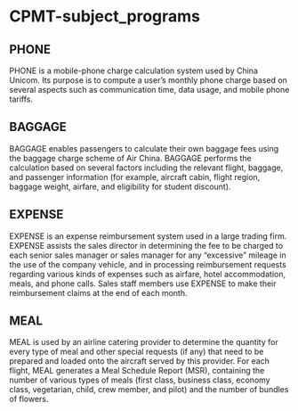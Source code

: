 # CPMT-subject_programs
## PHONE
PHONE is a mobile-phone charge calculation system used by China Unicom. Its purpose is to compute a user’s monthly phone charge based on several aspects such as communication time, data usage, and mobile phone tariffs.
## BAGGAGE
BAGGAGE enables passengers to calculate their own baggage fees using the baggage charge scheme of Air China. BAGGAGE performs the calculation based on several factors including the relevant flight, baggage, and passenger information (for example, aircraft cabin, flight region, baggage weight, airfare, and eligibility for student discount).
## EXPENSE
EXPENSE is an expense reimbursement system used in a large trading firm. EXPENSE assists the sales director in determining the fee to be charged to each senior sales manager or sales manager for any “excessive” mileage in the use of the company vehicle, and in processing reimbursement requests regarding various kinds of expenses such as airfare, hotel accommodation, meals, and phone calls. Sales staff members use EXPENSE to make their reimbursement claims at the end of each month.
## MEAL
MEAL is used by an airline catering provider to determine the quantity for every type of meal and other special requests (if any) that need to be prepared and loaded onto the aircraft served by this provider. For each flight, MEAL generates a Meal Schedule Report (MSR), containing the number of various types of meals (first class, business class, economy class, vegetarian, child, crew member, and pilot) and the number of bundles of flowers.

